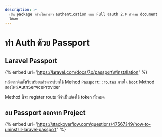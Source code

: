 ```yaml
---
description: >-
  เป็น package ที่ช่วยในการทำ authentication แบบ Full Oauth 2.0 ทำตาม document
  ได้เลย
---
```


# ทำ Auth ด้วย Passport

## Laravel Passport

{% embed url="https://laravel.com/docs/7.x/passport\#installation" %}

หลังจากติดตั้งเรียบร้อยแล้วควรเรียกใช้ Method `Passport::routes` ภายใน `boot` Method ของไฟล์ AuthServiceProvider

Method นี้จะ register route ที่จำเป็นต้องใช้ token ทั้งหมด

## ลบ Passport ออกจาก Project

{% embed url="https://stackoverflow.com/questions/47567249/how-to-uninstall-laravel-passport" %}



